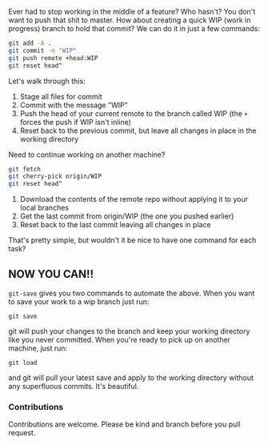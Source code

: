 Ever had to stop working in the middle of a feature? Who hasn't? You don't want to push that shit to master. How about creating a quick WIP (work in progress) branch to hold that commit? We can do it in just a few commands:

```bash
git add -A .
git commit -m "WIP"
git push remote +head:WIP
git reset head^
```

Let's walk through this:

1. Stage all files for commit
2. Commit with the message "WIP"
3. Push the head of your current remote to the branch called WIP (the `+` forces the push if WIP isn't inline)
4. Reset back to the previous commit, but leave all changes in place in the working directory

Need to continue working on another machine?

```bash
git fetch
git cherry-pick origin/WIP
git reset head^
```

1. Download the contents of the remote repo without applying it to your local branches
2. Get the last commit from origin/WIP (the one you pushed earlier)
3. Reset back to the last commit leaving all changes in place

That's pretty simple, but wouldn't it be nice to have one command for each task?

## NOW YOU CAN!!

`git-save` gives you two commands to automate the above. When you want to save your work to a wip branch just run:

```
git save
```

git will push your changes to the branch and keep your working directory like you never committed. When you're ready to pick up on another machine, just run:

```
git load
```

and git will pull your latest save and apply to the working directory without any superfluous commits. It's beautiful.

### Contributions

Contributions are welcome. Please be kind and branch before you pull request.

